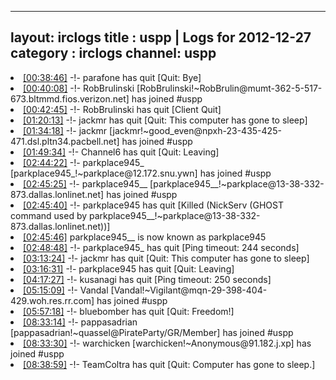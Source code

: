 
---
layout: irclogs
title : uspp | Logs for 2012-12-27
category : irclogs
channel: uspp
---
<li class="logitem"><a href="#00:38:46" name="00:38:46" class="time">[00:38:46]</a> -!- <span class="quit">parafone</span> has quit [Quit: Bye] </li>
<li class="logitem"><a href="#00:40:08" name="00:40:08" class="time">[00:40:08]</a> -!- <span class="join">RobBrulinski</span> [RobBrulinski!~RobBrulin@mumt-362-5-517-673.bltmmd.fios.verizon.net] has joined #uspp </li>
<li class="logitem"><a href="#00:42:45" name="00:42:45" class="time">[00:42:45]</a> -!- <span class="quit">RobBrulinski</span> has quit [Client Quit] </li>
<li class="logitem"><a href="#01:20:13" name="01:20:13" class="time">[01:20:13]</a> -!- <span class="quit">jackmr</span> has quit [Quit: This computer has gone to sleep] </li>
<li class="logitem"><a href="#01:34:18" name="01:34:18" class="time">[01:34:18]</a> -!- <span class="join">jackmr</span> [jackmr!~good_even@npxh-23-435-425-471.dsl.pltn34.pacbell.net] has joined #uspp </li>
<li class="logitem"><a href="#01:49:34" name="01:49:34" class="time">[01:49:34]</a> -!- <span class="quit">Channel6</span> has quit [Quit: Leaving] </li>
<li class="logitem"><a href="#02:44:22" name="02:44:22" class="time">[02:44:22]</a> -!- <span class="join">parkplace945_</span> [parkplace945_!~parkplace@12.172.snu.ywn] has joined #uspp </li>
<li class="logitem"><a href="#02:45:25" name="02:45:25" class="time">[02:45:25]</a> -!- <span class="join">parkplace945__</span> [parkplace945__!~parkplace@13-38-332-873.dallas.lonlinet.net] has joined #uspp </li>
<li class="logitem"><a href="#02:45:40" name="02:45:40" class="time">[02:45:40]</a> -!- <span class="quit">parkplace945</span> has quit [Killed (NickServ (GHOST command used by parkplace945__!~parkplace@13-38-332-873.dallas.lonlinet.net))] </li>
<li class="logitem"><a href="#02:45:46" name="02:45:46" class="time">[02:45:46]</a> <span class="nick">parkplace945__</span> is now known as <span class="nick">parkplace945</span> </li>
<li class="logitem"><a href="#02:48:48" name="02:48:48" class="time">[02:48:48]</a> -!- <span class="quit">parkplace945_</span> has quit [Ping timeout: 244 seconds] </li>
<li class="logitem"><a href="#03:13:24" name="03:13:24" class="time">[03:13:24]</a> -!- <span class="quit">jackmr</span> has quit [Quit: This computer has gone to sleep] </li>
<li class="logitem"><a href="#03:16:31" name="03:16:31" class="time">[03:16:31]</a> -!- <span class="quit">parkplace945</span> has quit [Quit: Leaving] </li>
<li class="logitem"><a href="#04:17:27" name="04:17:27" class="time">[04:17:27]</a> -!- <span class="quit">kusanagi</span> has quit [Ping timeout: 250 seconds] </li>
<li class="logitem"><a href="#05:15:09" name="05:15:09" class="time">[05:15:09]</a> -!- <span class="join">Vandal</span> [Vandal!~Vigilant@mqn-29-398-404-429.woh.res.rr.com] has joined #uspp </li>
<li class="logitem"><a href="#05:57:18" name="05:57:18" class="time">[05:57:18]</a> -!- <span class="quit">bluebomber</span> has quit [Quit: Freedom!] </li>
<li class="logitem"><a href="#08:33:14" name="08:33:14" class="time">[08:33:14]</a> -!- <span class="join">pappasadrian</span> [pappasadrian!~quassel@PirateParty/GR/Member] has joined #uspp </li>
<li class="logitem"><a href="#08:33:30" name="08:33:30" class="time">[08:33:30]</a> -!- <span class="join">warchicken</span> [warchicken!~Anonymous@91.182.j.xp] has joined #uspp </li>
<li class="logitem"><a href="#08:38:59" name="08:38:59" class="time">[08:38:59]</a> -!- <span class="quit">TeamColtra</span> has quit [Quit: Computer has gone to sleep.] </li>


